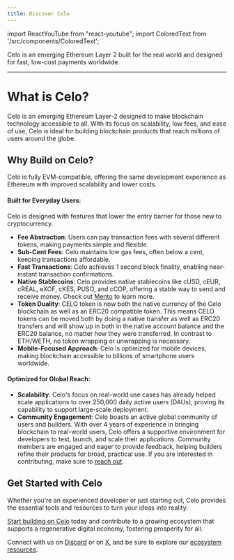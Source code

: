 ```yaml
---
title: Discover Celo
---
```


import ReactYouTube from "react-youtube";
import ColoredText from '/src/components/ColoredText';

Celo is an emerging Ethereum Layer 2 built for the real world and designed for fast, low-cost payments worldwide.

---

# What is Celo?

Celo is an emerging Ethereum Layer-2 designed to make blockchain technology accessible to all. With its focus on scalability, low fees, and ease of use, Celo is ideal for building blockchain products that reach millions of users around the globe.

## Why Build on Celo?

Celo is fully EVM-compatible, offering the same development experience as Ethereum with improved scalability and lower costs.

#### Built for Everyday Users:

Celo is designed with features that lower the entry barrier for those new to cryptocurrency.

- **Fee Abstraction**: Users can pay transaction fees with several different tokens, making payments simple and flexible.
- **Sub-Cent Fees**: Celo maintains low gas fees, often below a cent, keeping transactions affordable.
- **Fast Transactions**: Celo achieves 1 second block finality, enabling near-instant transaction confirmations.
- **Native Stablecoins**: Celo provides native stablecoins like cUSD, cEUR, cREAL, eXOF, cKES, PUSO, and cCOP, offering a stable way to send and receive money. Check out [Mento](https://www.mento.org/) to learn more.
- **Token Duality**: CELO token is now both the native currency of the Celo blockchain as well as an ERC20 compatible token. This means CELO tokens can be moved both by doing a native transfer as well as ERC20 transfers and will show up in both in the native account balance and the ERC20 balance, no matter how they were transferred. In contrast to ETH/WETH, no token wrapping or unwrapping is necessary.
- **Mobile-Focused Approach**: Celo is optimized for mobile devices, making blockchain accessible to billions of smartphone users worldwide.

#### Optimized for Global Reach:

- **Scalability**: Celo's focus on real-world use cases has already helped scale applications to over 250,000 daily active users (DAUs), proving its capability to support large-scale deployment.
- **Community Engagement**: Celo boasts an active global community of users and builders. With over 4 years of experience in bringing blockchain to real-world users, Celo offers a supportive environment for developers to test, launch, and scale their applications. Community members are engaged and eager to provide feedback, helping builders refine their products for broad, practical use. If you are interested in contributing, make sure to [reach out](/what-is-celo/joining-celo).

## Get Started with Celo

Whether you're an experienced developer or just starting out, Celo provides the essential tools and resources to turn your ideas into reality.

<ColoredText>[Start building on Celo](/build)</ColoredText> today and contribute to a growing ecosystem that supports a regenerative digital economy, fostering prosperity for all.

Connect with us on <ColoredText>[Discord](https://discord.com/invite/celo)</ColoredText> or on <ColoredText>[X](https://x.com/celo)</ColoredText>, and be sure to explore our <ColoredText>[ecosystem resources](/what-is-celo/joining-celo)</ColoredText>.
